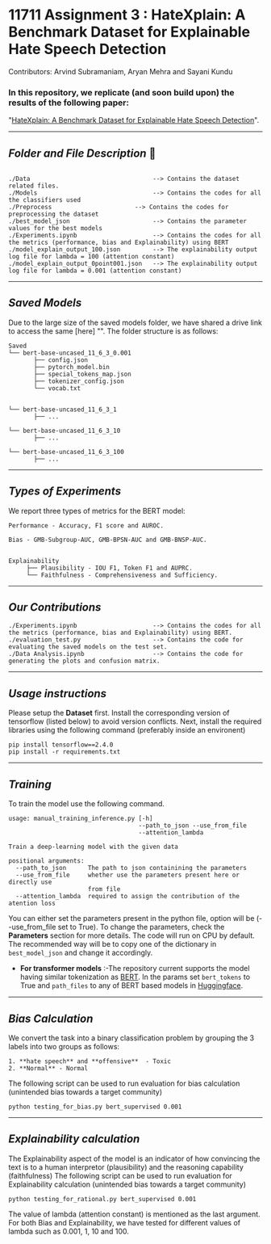 # 11711 Assignment 3 : HateXplain: A Benchmark Dataset for Explainable Hate Speech Detection 

Contributors: Arvind Subramaniam, Aryan Mehra and Sayani Kundu

### In this repository, we replicate (and soon build upon) the results of the following paper: 

"[HateXplain: A Benchmark Dataset for Explainable Hate Speech Detection](https://arxiv.org/abs/2012.10289)". 
<!-- Please follow this [link] "" for the repo to the main paper.  -->

------------------------------------------
***Folder and File Description*** :open_file_folder:	
------------------------------------------
~~~

./Data                                  --> Contains the dataset related files.
./Models                                --> Contains the codes for all the classifiers used
./Preprocess  	                   --> Contains the codes for preprocessing the dataset	
./best_model_json                       --> Contains the parameter values for the best models
./Experiments.ipynb                     --> Contains the codes for all the metrics (performance, bias and Explainability) using BERT
./model_explain_output_100.json         --> The explainability output log file for lambda = 100 (attention constant)
./model_explain_output_0point001.json   --> The explainability output log file for lambda = 0.001 (attention constant)
~~~

------------------------------------------
***Saved Models*** 
------------------------------------------
Due to the large size of the saved models folder, we have shared a drive link to access the same [here] "". The folder structure is as follows:
```
Saved
└── bert-base-uncased_11_6_3_0.001
       ├── config.json
       ├── pytorch_model.bin
       ├── special_tokens_map.json  
       ├── tokenizer_config.json
       └── vocab.txt
       
       
└── bert-base-uncased_11_6_3_1
       ├── ...   
       
└── bert-base-uncased_11_6_3_10
       ├── ...     
       
└── bert-base-uncased_11_6_3_100
       ├── ...
```
------------------------------------------
***Types of Experiments*** 
------------------------------------------
We report three types of metrics for the BERT model:
```
Performance - Accuracy, F1 score and AUROC.

Bias - GMB-Subgroup-AUC, GMB-BPSN-AUC and GMB-BNSP-AUC.


Explainability
     ├── Plausibility - IOU F1, Token F1 and AUPRC.
     └── Faithfulness - Comprehensiveness and Sufficiency.
```

------------------------------------------
***Our Contributions*** 
------------------------------------------

~~~
./Experiments.ipynb                     --> Contains the codes for all the metrics (performance, bias and Explainability) using BERT.
./evaluation_test.py                    --> Contains the code for evaluating the saved models on the test set.
./Data Analysis.ipynb                   --> Contains the code for generating the plots and confusion matrix.
~~~


------------------------------------------
***Usage instructions*** 
------------------------------------------
Please setup the **Dataset** first. Install the corresponding version of tensorflow (listed below) to avoid version conflicts. Next, install the required libraries using the following command (preferably inside an environent)

~~~
pip install tensorflow==2.4.0
pip install -r requirements.txt
~~~

------------------------------------------
***Training*** 
------------------------------------------
To train the model use the following command.

~~~
usage: manual_training_inference.py [-h]
                                    --path_to_json --use_from_file
                                    --attention_lambda

Train a deep-learning model with the given data

positional arguments:
  --path_to_json      The path to json containining the parameters
  --use_from_file     whether use the parameters present here or directly use
                      from file
  --attention_lambda  required to assign the contribution of the atention loss

~~~

You can either set the parameters present in the python file, option will be (--use_from_file set to True). To change the parameters, check the **Parameters** section for more details. The code will run on CPU by default. The recommended way will be to copy one of the dictionary in `best_model_json` and change it accordingly.

* **For transformer models** :-The repository current supports the model having similar tokenization as [BERT](https://huggingface.co/transformers/model_doc/bert.html). In the params set `bert_tokens` to True and `path_files` to any of BERT based models in [Huggingface](https://huggingface.co/). 

------------------------------------------
***Bias Calculation*** 
------------------------------------------
We convert the task into a binary classification problem by grouping the 3 labels into two groups as follows:

```
1. **hate speech** and **offensive**  - Toxic
2. **Normal** - Normal
```
The following script can be used to run evaluation for bias calculation (unintended bias towards a target community)

```
python testing_for_bias.py bert_supervised 0.001
```

------------------------------------------
***Explainability calculation*** 
------------------------------------------
The Explainability aspect of the model is an indicator of how convincing the text is to a human interpretor (plausibility) and the reasoning capability (faithfulness)
The following script can be used to run evaluation for Explainability calculation (unintended bias towards a target community)

```
python testing_for_rational.py bert_supervised 0.001
```


The value of lambda (attention constant) is mentioned as the last argument. For both Bias and Explainability, we have tested for different values of lambda such as 0.001, 1, 10 and 100.
